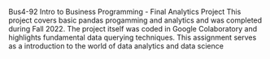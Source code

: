 Bus4-92 Intro to Business Programming - Final Analytics Project
This project covers basic pandas progamming and analytics and was completed during Fall 2022.
The project itself was coded in Google Colaboratory and highlights fundamental data querying techniques.
This assignment serves as a introduction to the world of data analytics and data science
